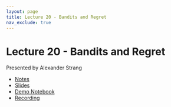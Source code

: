 ```yaml
---
layout: page
title: Lecture 20 - Bandits and Regret
nav_exclude: true
---
```


# Lecture 20 - Bandits and Regret

Presented by Alexander Strang

- [Notes](https://drive.google.com/file/d/14oyQjmq0OBhyKuhzPfHTW8CoVvzL44p9/view?usp=sharing)
- [Slides](https://docs.google.com/presentation/d/10Njcpj4OGfrUIEWXvM7nPp75TQBzNiksIuUsZWkTfdY/edit?usp=sharing)
- [Demo Notebook](https://data102.datahub.berkeley.edu/hub/user-redirect/git-pull?repo=https%3A%2F%2Fgithub.com%2Fds-102%2Ffa24-materials&urlpath=lab%2Ftree%2Ffa24-materials%2Flecture%2Flecture20%2Fbandits_demo.ipynb&branch=main)
- [Recording](https://bcourses.berkeley.edu/courses/1538676/pages/lecture-20-bandits-and-regret)

